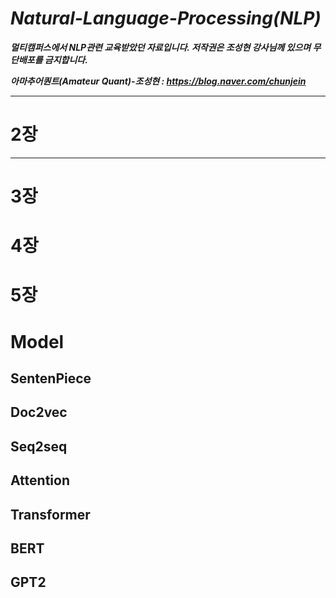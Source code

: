 # ***Natural-Language-Processing(NLP)***
***멀티캠퍼스에서 NLP관련 교육받았던 자료입니다. 저작권은 조성현 강사님께 있으며 무단배포를 금지합니다.***

***아마추어퀀트(Amateur Quant)-조성현 : https://blog.naver.com/chunjein***

---
# 2장

---

# 3장

# 4장

# 5장

# Model

## SentenPiece

## Doc2vec

## Seq2seq

## Attention

## Transformer

## BERT

## GPT2
